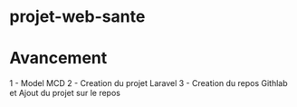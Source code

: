 # projet-web-sante
# Avancement
1 - Model MCD
2 - Creation du projet Laravel
3 - Creation du repos Githlab et Ajout du projet sur le repos